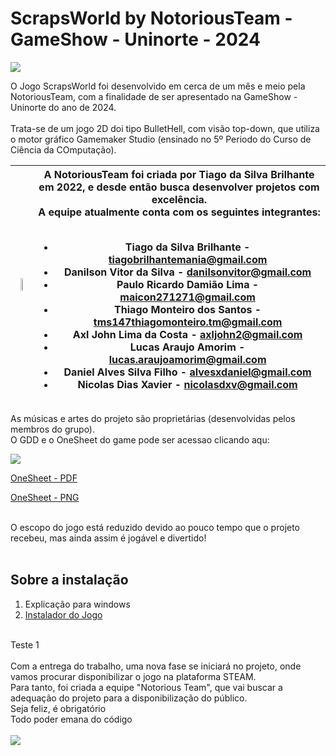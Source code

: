 <h1>ScrapsWorld by NotoriousTeam - GameShow - Uninorte - 2024</h1>

<img src="https://i.postimg.cc/0NVvDzzf/imagem-Git1-1-1.png">

O Jogo ScrapsWorld foi desenvolvido em cerca de um mês e meio pela NotoriousTeam, com a finalidade de ser apresentado na GameShow - Uninorte do ano de 2024.<br>
<br>
Trata-se de um jogo 2D doi tipo BulletHell, com visão top-down, que utiliza o motor gráfico Gamemaker Studio (ensinado no 5º Periodo do Curso de Ciência da COmputação).<br>

| <img width="45%" src="https://i.postimg.cc/RhpQt5fh/logonotorious.png">   |  A NotoriousTeam foi criada por Tiago da Silva Brilhante em 2022, e desde então busca desenvolver projetos com excelência. <br> A equipe atualmente conta com os seguintes integrantes: <br><br> <ul><li>Tiago da Silva Brilhante - tiagobrilhantemania@gmail.com</li><li>Danilson Vitor da Silva - danilsonvitor@gmail.com</li><li>Paulo Ricardo Damião Lima - maicon271271@gmail.com</li><li>Thiago Monteiro dos Santos - tms147thiagomonteiro.tm@gmail.com</li><li>Axl John Lima da Costa - axljohn2@gmail.com</li><li>Lucas Araujo Amorim - lucas.araujoamorim@gmail.com</li><li>Daniel Alves Silva Filho - alvesxdaniel@gmail.com</li><li>Nicolas Dias Xavier - nicolasdxv@gmail.com</li></ul>|
|:--------------:|-----------------------------------------------------|












  As músicas e artes do projeto são proprietárias (desenvolvidas pelos membros do grupo).<br>
O GDD e o OneSheet do game pode ser acessao clicando aqu:<br>

<img src="https://i.postimg.cc/BZgLFvqw/Spraps-World-Modelo2.png">




<a href="https://drive.google.com/file/d/1bWNoo6TBhiY8tVFYTSsE7a8XYzOcR1Z6/view"> OneSheet - PDF</a>
<br>

<a href="https://drive.google.com/file/d/1RmgqGt3mS9cF0MNxM5ryb-CKNhphs_k7/view"> OneSheet - PNG</a>

<br>
O escopo do jogo está reduzido devido ao pouco tempo que o projeto recebeu, mas ainda assim é jogável e divertido!<br>
<br>
<h2>Sobre a instalação</h2>
<ol>
  <li>Explicação para windows</li>
  <li><a href="https://drive.google.com/file/d/1w1__Z8zodQvb62JC_b_JD1pscE4zPs9k/view?usp=sharing"> Instalador do Jogo </a></li>
</ol>

<br>
Teste 1
<br>
<br>
Com a entrega do trabalho, uma nova fase se iniciará no projeto, onde vamos procurar disponibilizar o jogo na plataforma STEAM.<br>
Para tanto, foi criada a equipe "Notorious Team", que vai buscar a adequação do projeto para a disponibilização do público.

<br>
Seja feliz, é obrigatório<br>
Todo poder emana do código<br>

<br>
<img src="src/res/concept/jogoTela.png">



